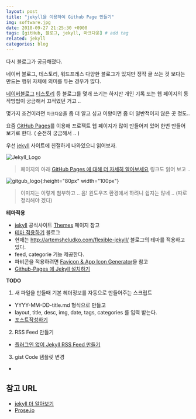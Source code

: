 ```yaml
---
layout: post
title: "jekyll을 이용하여 Github Page 만들기"
img: software.jpg
date: 2018-09-27 21:25:30 +0900
tags: [gitHub, 블로그, jekyll, 마크다운] # add tag
related: jekyll
categories: blog
---
```


다시 블로그가 궁금해졌다. 

네이버 블로그, 테스토리, 워드프레스 다양한 블로그가 있지만 정작 글 쓰는 것 보다는 만드는 행위 자체에 의미를 두는 경우가 많다. 

[네이버블로그](https://softroom.blog.me) [티스토리](http://butteryoon.tistory.com) 등 블로그를 몇개 쓰기는 하지만 개인 기록 또는 웹 페이지의 동작방법이 궁금해서 끄적였던 거고 .. 

몇가지 조건이라면 `마크다운`을 좀 더 알고 싶고 이왕이면 좀 더 일반적이지 않은 곳 정도.. 

요즘 [GitHub Pages][GitHubPages]를 이용해 프로젝트 웹 페이지가 많이 만들어져 있어 한번 만들어 보기로 한다. ( 순전히 궁금해서 .. ) 


우선 [jekyll][jekyll] 사이트에 친절하게 나와있으니 읽어보자. 

![Jekyll_Logo](https://jekyllrb-ko.github.io/img/logo-2x.png)

> 페이지의 아래 [GitHub Pages 에 대해 더 자세히 알아보세요](https://pages.github.com/) 링크도 읽어 보고 .. 

![gitgub_logo]({{site.baseurl}}/assets/img/octojekyll.png){:height="80px" width="100px"}

> 이미지는 이렇게 첨부하고 .. 
> 음! 윈도우즈 환경에서 하려니 쉽지는 않네 .. (따로 정리해야 겠다) 

**테마적용**

- [jekyll][jekyll] 공식사이트 [Themes](https://jekyllrb-ko.github.io/docs/themes/) 페이지 참고
- [테마 적용하기](https://nesoy.github.io/articles/2016-12/github-Jekyll) 블로그 
- 현재는 http://artemsheludko.com/flexible-jekyll/ 블로그의 테마를 적용하고 있다. 
- feed, categorie 기능 제공한다. 
- 파비콘을 적용하려면 [Favicon & App Icon Generator](https://www.favicon-generator.org)을 참고
- [Github-Pages 에 Jekyll 설치하기](http://dveamer.github.io/homepage/JekyllOnGithubPages.html)

**TODO**

1. 새 파일을 만들때 기본 헤더정보를 자동으로 만들어주는 스크립트
 - YYYY-MM-DD-title.md 형식으로 만들고
 - layout, title, desc, img, date, tags, categories 를 입력 받는다. 
 - [포스트작성하기](https://jekyllrb-ko.github.io/docs/posts/)

2. RSS Feed 만들기
 - [플러그인 없이 Jekyll RSS Feed 만들기](http://dveamer.github.io/homepage/RSS-Feed.html) 
  
3. gist Code 템플릿 변경 
 - 

## 참고 URL
 - [jekyll 더 알아보기](https://ehfgk78.github.io/2017/12/27/jekyll-detail/)
 - [Prose.io](https://theorydb.github.io/envops/2019/05/04/envops-blog-posting-prose-io/)

[jekyll]: https://jekyllrb-ko.github.io
[GitHubPages]: https://pages.github.com 


